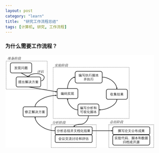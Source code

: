 ```yaml
---
layout: post
category: "learn"
title:  "研究工作流程总结"
tags: [计算机, 研究, 工作流程]
---
```

### 为什么需要工作流程？
<img src="http://github.com/taogaocn/taogaocn/raw/master/figures/workflow.png" width="468"/>
